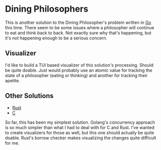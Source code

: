 # Dining Philosophers

This is another solution to the Dining Philosopher's problem written in [Go](https://go.dev) this time. There seem to be some issues where a
philosopher will continue to eat and think back to back. Not exactly sure why that's happening, but it's not happening enough to be a serious concern.

## Visualizer

I'd like to build a TUI based visualizer of this solution's processing. Should be quite doable. Just would probably use an atomic value for tracking the
state of a philosopher (eating or thinking) and another for tracking their apetite.

## Other Solutions

- [Rust](https://github.com/JingusJohn/dining_philosophe_rs)
- [C](https://github.com/JingusJohn/dining-philosophers/tree/main)

So far, this has been my simplest solution. Golang's concurrency approach is so much simpler than what I had to deal with for C and Rust. I've wanted to
create visualizers for those as well, but this one should actually be quite doable. Rust's borrow checker makes visualizing the changes quite difficult
for me.

